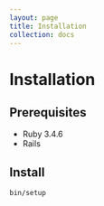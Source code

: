 ```yaml
---
layout: page
title: Installation
collection: docs
---
```


# Installation

## Prerequisites
- Ruby 3.4.6
- Rails

## Install

```bash
bin/setup
```
